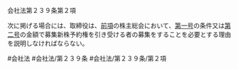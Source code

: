 会社法第２３９条第２項

次に掲げる場合には、取締役は、[前項](会社法＿＿＿＿第２３９条第１項)の株主総会において、[第一号](会社法＿＿＿＿第２３９条第２項第１号)の条件又は[第二号](会社法＿＿＿＿第２３９条第２項第２号)の金額で募集新株予約権を引き受ける者の募集をすることを必要とする理由を説明しなければならない。

#会社法
#会社法/第２３９条
#会社法/第２３９条/第２項
